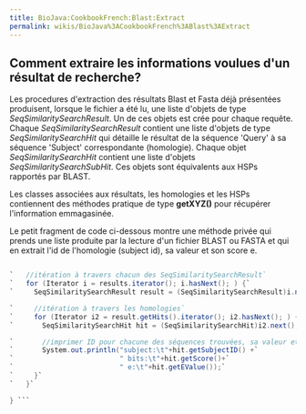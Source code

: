 ```yaml
---
title: BioJava:CookbookFrench:Blast:Extract
permalink: wikis/BioJava%3ACookbookFrench%3ABlast%3AExtract
---
```


Comment extraire les informations voulues d'un résultat de recherche?
---------------------------------------------------------------------

Les procedures d'extraction des résultats Blast et Fasta déjà présentées
produisent, lorsque le fichier a été lu, une liste d'objets de type
*SeqSimilaritySearchResult*. Un de ces objets est crée pour chaque
requête. Chaque *SeqSimilaritySearchResult* contient une liste d'objets
de type *SeqSimilaritySearchHit* qui détaille le résultat de la séquence
'Query' à sa séquence 'Subject' correspondante (homologie). Chaque objet
*SeqSimilaritySearchHit* contient une liste d'objets
*SeqSimilaritySearchSubHit*. Ces objets sont équivalents aux HSPs
rapportés par BLAST.

Les classes associées aux résultats, les homologies et les HSPs
contiennent des méthodes pratique de type **getXYZ()** pour récupérer
l'information emmagasinée.

Le petit fragment de code ci-dessous montre une méthode privée qui
prends une liste produite par la lecture d'un fichier BLAST ou FASTA et
qui en extrait l'id de l'homologie (subject id), sa valeur et son score
e.

```java private static void formatResults(List results){

`   //itération à travers chacun des SeqSimilaritySearchResult`  
`   for (Iterator i = results.iterator(); i.hasNext(); ) {`  
`     SeqSimilaritySearchResult result = (SeqSimilaritySearchResult)i.next();`

`     //itération à travers les homologies`  
`     for (Iterator i2 = result.getHits().iterator(); i2.hasNext(); ) {`  
`       SeqSimilaritySearchHit hit = (SeqSimilaritySearchHit)i2.next();`

`       //imprimer ID pour chacune des séquences trouvées, sa valeur et son score e`  
`       System.out.println("subject:\t"+hit.getSubjectID() +`  
`                          " bits:\t"+hit.getScore()+`  
`                          " e:\t"+hit.getEValue());`  
`     }`  
`   }`

} ```
